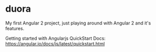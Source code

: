 # duora

My first Angular 2 project, just playing around with Angular 2 and it's features.


Getting started with Angularjs QuickStart Docs: https://angular.io/docs/js/latest/quickstart.html
